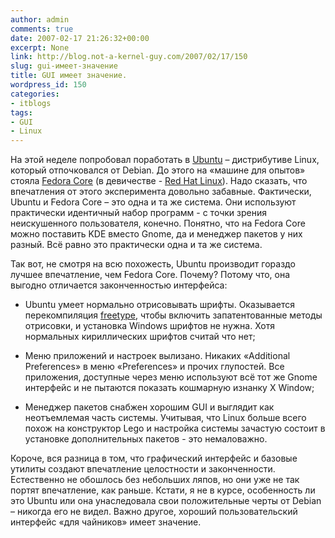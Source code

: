 ```yaml
---
author: admin
comments: true
date: 2007-02-17 21:26:32+00:00
excerpt: None
link: http://blog.not-a-kernel-guy.com/2007/02/17/150
slug: gui-имеет-значение
title: GUI имеет значение.
wordpress_id: 150
categories:
- itblogs
tags:
- GUI
- Linux
---
```


На этой неделе попробовал поработать в [Ubuntu](http://www.ubuntu.com/) – дистрибутиве Linux, который отпочковался от Debian. До этого на «машине для опытов» стояла [Fedora Core](http://fedora.redhat.com/) (в девичестве - [Red Hat Linux](http://en.wikipedia.org/wiki/Red_Hat_Linux)). Надо сказать, что впечатления от этого эксперимента довольно забавные. Фактически, Ubuntu и Fedora Core – это одна и та же система. Они используют практически идентичный набор программ - с точки зрения неискушенного пользователя, конечно. Понятно, что на Fedora Core можно поставить KDE вместо Gnome, да и менеджер пакетов у них разный. Всё равно это практически одна и та же система.

Так вот, не смотря на всю похожесть, Ubuntu производит гораздо лучшее впечатление, чем Fedora Core. Почему? Потому что, она выгодно отличается законченностью интерфейса:




    
  * Ubuntu умеет нормально отрисовывать шрифты. Оказывается перекомпиляция [freetype](http://www.freetype.org/), чтобы включить запатентованные методы отрисовки, и установка Windows шрифтов не нужна. Хотя нормальных кириллических шрифтов считай что нет;

    
  * Меню приложений и настроек вылизано. Никаких «Additional Preferences» в меню «Preferences» и прочих глупостей. Все приложения, доступные через меню используют всё тот же Gnome интерфейс и не пытаются показать кошмарную изнанку X Window;

    
  * Менеджер пакетов снабжен хорошим GUI и выглядит как неотъемлемая часть системы. Учитывая, что Linux больше всего похож на конструктор Lego и настройка системы зачастую состоит в установке дополнительных пакетов - это немаловажно.



Короче, вся разница в том, что графический интерфейс и базовые утилиты создают впечатление целостности и законченности. Естественно не обошлось без небольших ляпов, но они уже не так портят впечатление, как раньше. Кстати, я не в курсе, особенность ли это Ubuntu или она унаследовала свои положительные черты от Debian – никогда его не видел. Важно другое, хороший пользовательский интерфейс «для чайников» имеет значение.
